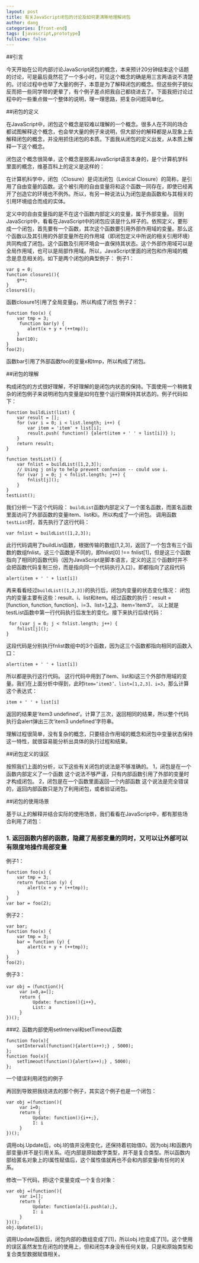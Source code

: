 ```yaml
---
layout: post
title: 有关JavaScript闭包的讨论及如何更清晰地理解闭包
author: dang
categories: [front-end]
tags: [javascript,prototype]
fullview: false
---
```

##引言

今天开始在公司内部讨论JavaScript闭包的概念，本来预计20分钟结束这个话题的讨论，可是最后竟然花了一个多小时，可见这个概念的确是用三言两语说不清楚的。讨论过程中也举了大量的例子，本意是为了解释闭包的概念。但这些例子貌似反而把一些同学带的更晕了，有个例子差点把我自己都绕进去了。下面我把讨论过程中的一些重点做一个整体的说明，理一理思路，把复杂问题简单化。

##闭包的定义

在JavaScript中，闭包这个概念是较难以理解的一个概念。很多人在不同的场合都试图解释这个概念，也会举大量的例子来说明，但大部分的解释都是从现象上去解释闭包的概念，并没用抓住闭包的本质。下面我从闭包的定义出发，从本质上解释一下这个概念。

闭包这个概念很简单，这个概念是脱离JavaScript语言本身的，是个计算机学科里面的概念，维基百科上的定义是这样的：

在计算机科学中，闭包（Closure）是词法闭包（Lexical Closure）的简称，是引用了自由变量的函数。这个被引用的自由变量将和这个函数一同存在，即使已经离开了创造它的环境也不例外。所以，有另一种说法认为闭包是由函数和与其相关的引用环境组合而成的实体。

定义中的自由变量指的是不在这个函数内部定义的变量，属于外部变量。
回到JavaScript中，看看在JavaScript中的闭包应该是什么样子的。依照定义，要形成一个闭包，首先要有一个函数，其次这个函数要引用外部作用域的变量。那么这个函数以及其引用的外部变量所在的作用域（即闭包定义中所说的相关引用环境）共同构成了闭包。这个函数及引用环境会一直保持其状态。这个外部作用域可以是全局作用域，也可以是局部作用域。所以，JavaScript里面的闭包和作用域的概念是息息相关的。如下是两个闭包的典型例子：
例子1：

```
var g = 0;
function closure1(){
    g++;
}
closure1(); 
```
函数closure1引用了全局变量g，所以构成了闭包
例子2：

```
function foo(x) {
    var tmp = 3;
     function bar(y) {
        alert(x + y + (++tmp));
    }
    bar(10);
}
foo(2);
```

函数bar引用了外部函数foo的变量x和tmp，所以构成了闭包。

##闭包的理解

构成闭包的方式很好理解，不好理解的是闭包内状态的保持。下面使用一个稍微复杂的闭包例子来说明闭包内变量是如何在整个运行期保持其状态的。例子代码如下：

```
function buildList(list) {
    var result = [];
    for (var i = 0; i < list.length; i++) {
        var item = 'item' + list[i];
        result.push( function() {alert(item + ' ' + list[i])} );
    }
    return result;
}

function testList() {
    var fnlist = buildList([1,2,3]);
    // Using j only to help prevent confusion -- could use i.
    for (var j = 0; j < fnlist.length; j++) {
        fnlist[j]();
    }
}
testList(); 
```

我们分析一下这个代码段：
`buildList`函数内部定义了一个匿名函数，而匿名函数里面访问了外部函数的变量item、list和i。所以构成了一个闭包。
调用函数`testList`时，首先执行了这行代码：

```
var fnlist = buildList([1,2,3]);
```

此行代码调用了buildList函数，根据传输的数组[1,2,3]，返回了一个包含有三个函数的数组fnlist。这三个函数是不同的，即fnlist[0] !== fnlist[1]，但是这三个函数指向了相同的函数代码（因为JavaScript是脚本语言，定义的这三个函数时并不会把函数代码复制三份，而是指向同一个代码执行入口）。即都指向了这段代码
```
alert(item + ' ' + list[i])
```
再来看看经过`buildList([1,2,3])`的执行后，闭包内变量的状态变化情况：
闭包内的变量主要有这些：result、i、list和item。经过函数的执行：result = [function, function, function]、i=3、list=[1,2,3](传入的参数数组)、item=‘item3’。
以上就是testList函数中第一行代码执行后发生的变化。接下来执行后续代码：

```
 for (var j = 0; j < fnlist.length; j++) {
    fnlist[j]();
}
```

这段代码是分别执行fnlist数组中的3个函数，因为这三个函数都指向相同的函数入口：

```
alert(item + ' ' + list[i])
```

所以都是执行这行代码。
这行代码中用到了item、list和i这三个外部作用域的变量。我们在上面分析中得到，此时i`tem=‘item3’、list=[1,2,3]、i=3`，那么计算这个表达式：

```
item + ' ' + list[i]
```

返回的结果是‘item3 undefined’。计算了三次，返回相同的结果，所以整个代码执行会alert弹出三次‘item3 undefined’字符串。

理解过程很简单，没有复杂的概念，只要结合作用域的概念和闭包中变量状态保持这一特性，就很容易能分析出具体的执行过程和结果。

##闭包定义的误区

按照我们上面的分析，以下这些有关闭包的说法是不够准确的。
1，闭包是在一个函数内部定义了一个函数
这个说法不够严谨，只有内部函数引用了外部的变量时才构成闭包。
2，闭包是在一个函数里面返回一个内部函数
这个说法是完全错误的，返回内部函数只是为了利用闭包，或者验证闭包。

##闭包的使用场景

基于以上的解释并结合实际的使用场景，我们看看在JavaScript中，都有那些场合利用了闭包：

### 1. 返回函数内部的函数，隐藏了局部变量的同时，又可以让外部可以有限度地操作局部变量


例子1：
 
```
function foo(x) {
    var tmp = 3;
    return function (y) {
        alert(x + y + (++tmp));
    }
}
var bar = foo(2); 
```
例子2：
```
var bar;
function foo(x) {
    var tmp = 3;
    bar = function (y) {
        alert(x + y + (++tmp));
    }
}
foo(2); 
``` 
例子3：
```
var obj =（function(){
     var i=0,a=[];
     return {
          Update: function(){i++},
          List: a
     }
})();
```
###2. 函数内部使用setInterval和setTimeout函数
```
function foo(x){
    setInterval(function(){alert(x++);} , 5000);
};
function foo(x){
    setTimeout(function(){alert(x++);} , 5000);
};  
```
一个错误利用闭包的例子

再回到导致把我绕进去的那个例子，其实这个例子也是一个闭包：

```
var obj =(function(){
     var i=0;
     return {
          Update: function(){i++;},
          I: i
     }
})(); 
```
调用obj.Update后，obj.I的值并没用变化，还保持着初始值0。因为obj.I和函数内部变量i并不是引用关系。i在内部是原始数字类型，并不是复合类型。所以函数内部给匿名对象上的I属性赋值后，这个属性值就再也不会和内部变量i有任何的关系。

修改一下代码，把i这个变量变成一个复合对象：
```
var obj =(function(){
     var i=[];
     return {
          Update: function(a){i.push(a);},
          I: i
     }
})();
obj.Update(1);  
```
调用Update函数后，闭包内部的i数组变成了[1]，所以obj.I也变成了[1]。这个使用的误区虽然发生在闭包的使用上，但和闭包本身没有任何关联，只是和原始类型和复合类型数据赋值相关。
